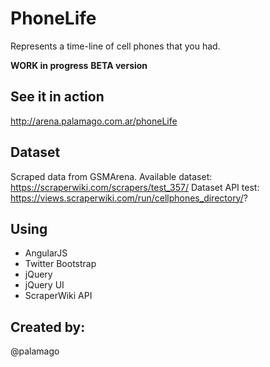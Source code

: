 PhoneLife
============================================
Represents a time-line of cell phones that you had.

**WORK in progress**
**BETA version**

## See it in action

http://arena.palamago.com.ar/phoneLife

## Dataset

Scraped data from GSMArena.
Available dataset: https://scraperwiki.com/scrapers/test_357/
Dataset API test: https://views.scraperwiki.com/run/cellphones_directory/?

## Using
- AngularJS
- Twitter Bootstrap
- jQuery
- jQuery UI
- ScraperWiki API

## Created by:
@palamago

